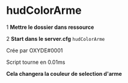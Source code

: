 # hudColorArme

1 **Mettre le dossier dans ressource**

2 **Start dans le server.cfg** `hudColorArme`

Crée par OXYDE#0001

Script tourne en 0.01ms

**Cela changera la couleur de selection d'arme**
